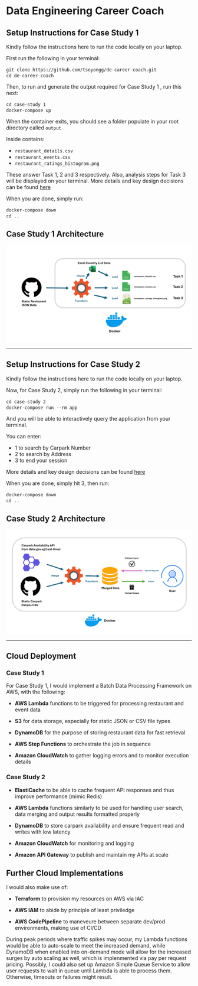 # Data Engineering Career Coach 

## Setup Instructions for Case Study 1
Kindly follow the instructions here to run the code  locally on your laptop.

First run the following in your terminal:

```shell
git clone https://github.com/tseyongg/de-career-coach.git
cd de-career-coach
```

Then, to run and generate the output required for Case Study 1 , run this next:
```shell
cd case-study 1
docker-compose up
```
When the container exits, you should see a folder populate in your root directory called `output`

Inside contains:

- `restaurant_details.csv`
- `restaurant_events.csv`
- `restaurant_ratings_histogram.png`

These answer Task 1, 2 and 3 respectively. Also, analysis steps for Task 3 will be displayed on your terminal. More details and key design decisions can be found [here](/case-study-1/README.md)

When you are done, simply run:

```shell
docker-compose down
cd ..
```
## Case Study 1 Architecture

![case-study-1-architecture](/images/case_study_1_architecture.png)

***

## Setup Instructions for Case Study 2
Kindly follow the instructions here to run the code  locally on your laptop.

Now, for Case Study 2, simply run the following in your terminal:

```shell
cd case-study 2
docker-compose run --rm app
```

And you will be able to interactively query the application from your terminal.

You can enter:

- 1 to search by Carpark Number
- 2 to search by Address
- 3 to end your session

More details and key design decisions can be found [here](/case-study-2/README.md)

When you are done, simply hit 3, then run:

```shell
docker-compose down
cd ..
```

## Case Study 2 Architecture

![case-study-2-architecture](/images/case_study_2_architecture.png)


***

## Cloud Deployment

### Case Study 1

For Case Study 1, I would implement a Batch Data Processing Framework on AWS, with the following:

- **AWS Lambda** functions to be triggered for processing restaurant and event data

- **S3** for data storage, especially for static JSON or CSV file types

- **DynamoDB** for the purpose of storing restaurant data for fast retrieval

- **AWS Step Functions** to orchestrate the job in sequence

- **Amazon CloudWatch** to gather logging errors and to monitor execution details

### Case Study 2

- **ElastiCache** to be able to cache frequent API responses and thus improve performance (mimic Redis)

- **AWS Lambda** functions similarly to be used for handling user search, data merging and output results formatted properly

- **DynamoDB** to store carpark availability and ensure frequent read and writes with low latency

- **Amazon CloudWatch** for monitoring and logging

- **Amazon API Gateway** to publish and maintain my APIs at scale

## Further Cloud Implementations

I would also make use of:

- **Terraform** to provision my resources on AWS via IAC

- **AWS IAM** to abide by principle of least priviledge

- **AWS CodePipeline** to maneveure between separate dev/prod environments, making use of CI/CD

During peak periods where traffic spikes may occur, my Lambda functions would be able to auto-scale to meet the increased demand, while DynamoDB when enabled into on-demand mode will allow for the increased surges by auto scaling as well, which is implenmented via pay per request pricing. Possibly, I could also set up Amazon Simple Queue Service to allow user requests to wait in queue until Lambda is able to process them. Otherwise, timeouts or failures might result.

